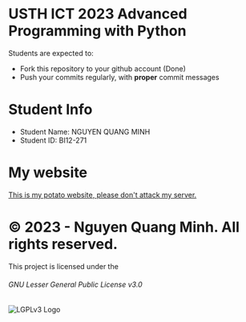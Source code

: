 USTH ICT 2023 Advanced Programming with Python
=====================================================

Students are expected to:
* Fork this repository to your github account (Done)
* Push your commits regularly, with **proper** commit messages


Student Info
=========================

* Student Name: NGUYEN QUANG MINH
* Student ID: BI12-271

My website
=========================
[This is my potato website, please don't attack my server.](https://landing.quangminh.name.vn)


# ©️ 2023 - Nguyen Quang Minh. All rights reserved.
This project is licensed under the
###### GNU Lesser General Public License v3.0
![LGPLv3 Logo](https://www.gnu.org/graphics/lgplv3-147x51.png)
